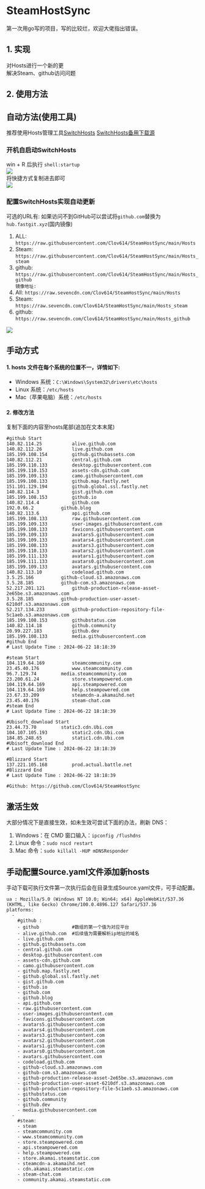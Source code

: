 # SteamHostSync
第一次用go写的项目，写的比较烂，欢迎大佬指出错误。

## 1. 实现
对Hosts进行一个新的更  
解决Steam、github访问问题

## 2. 使用方法
## 自动方法(使用工具)
推荐使用Hosts管理工具[SwitchHosts](https://github.com/oldj/SwitchHosts) 
[SwitchHosts备用下载源](https://nas.iaimi.info/s/nT5pb8jMQp32QwB)
### 开机自启动SwitchHosts
win + R 后执行 `shell:startup`    
![](/img/1.png)  
将快捷方式复制进去即可  
![](/img/2.png)  
### 配置SwitchHosts实现自动更新  
可选的URL有:
如果访问不到GitHub可以尝试将`github.com`替换为`hub.fastgit.xyz`(国内镜像)
1. ALL: `https://raw.githubusercontent.com/Clov614/SteamHostSync/main/Hosts`  
2. Steam: `https://raw.githubusercontent.com/Clov614/SteamHostSync/main/Hosts_steam`  
3. github: `https://raw.githubusercontent.com/Clov614/SteamHostSync/main/Hosts_github`    
`镜像地址:`
4. All: `https://raw.sevencdn.com/Clov614/SteamHostSync/main/Hosts`  
5. Steam: `https://raw.sevencdn.com/Clov614/SteamHostSync/main/Hosts_steam`  
6. github: `https://raw.sevencdn.com/Clov614/SteamHostSync/main/Hosts_github`  

![](/img/3.png)

## 手动方式
#### 1. hosts 文件在每个系统的位置不一，详情如下:
- Windows 系统：`C:\Windows\System32\drivers\etc\hosts`
- Linux 系统：`/etc/hosts`
- Mac（苹果电脑）系统：`/etc/hosts`

#### 2. 修改方法
复制下面的内容至hosts尾部(追加在文本末尾)

```
#github Start
140.82.114.25			alive.github.com
140.82.112.26			live.github.com
185.199.108.154			github.githubassets.com
140.82.112.21			central.github.com
185.199.110.133			desktop.githubusercontent.com
185.199.110.153			assets-cdn.github.com
185.199.109.133			camo.githubusercontent.com
185.199.108.133			github.map.fastly.net
151.101.129.194			github.global.ssl.fastly.net
140.82.114.3			gist.github.com
185.199.108.153			github.io
140.82.114.4			github.com
192.0.66.2			github.blog
140.82.113.6			api.github.com
185.199.108.133			raw.githubusercontent.com
185.199.109.133			user-images.githubusercontent.com
185.199.108.133			favicons.githubusercontent.com
185.199.109.133			avatars5.githubusercontent.com
185.199.109.133			avatars4.githubusercontent.com
185.199.108.133			avatars3.githubusercontent.com
185.199.110.133			avatars2.githubusercontent.com
185.199.111.133			avatars1.githubusercontent.com
185.199.111.133			avatars0.githubusercontent.com
185.199.109.133			avatars.githubusercontent.com
140.82.113.10			codeload.github.com
3.5.25.166			github-cloud.s3.amazonaws.com
3.5.28.185			github-com.s3.amazonaws.com
52.217.201.121			github-production-release-asset-2e65be.s3.amazonaws.com
3.5.28.185			github-production-user-asset-6210df.s3.amazonaws.com
52.217.134.233			github-production-repository-file-5c1aeb.s3.amazonaws.com
185.199.108.153			githubstatus.com
140.82.114.18			github.community
20.99.227.183			github.dev
185.199.108.133			media.githubusercontent.com
#github End
# Last Update Time : 2024-06-22 18:18:39 

#steam Start
104.119.64.169			steamcommunity.com
23.45.40.176			www.steamcommunity.com
96.7.129.74			media.steamcommunity.com
23.200.61.24			store.steampowered.com
104.119.64.169			api.steampowered.com
104.119.64.169			help.steampowered.com
23.67.33.209			steamcdn-a.akamaihd.net
23.45.40.176			steam-chat.com
#steam End
# Last Update Time : 2024-06-22 18:18:39 

#Ubisoft_download Start
23.44.73.70			static3.cdn.Ubi.com
104.107.105.193			static2.cdn.Ubi.com
184.85.248.65			static1.cdn.Ubi.com
#Ubisoft_download End
# Last Update Time : 2024-06-22 18:18:39 

#Blizzard Start
137.221.105.168			prod.actual.battle.net
#Blizzard End
# Last Update Time : 2024-06-22 18:18:39 

#Github: https://github.com/Clov614/SteamHostSync

```

## 激活生效
大部分情况下是直接生效，如未生效可尝试下面的办法，刷新 DNS：
1. Windows：在 CMD 窗口输入：`ipconfig /flushdns`
2. Linux 命令：`sudo nscd restart`
3. Mac 命令：`sudo killall -HUP mDNSResponder`  

## 手动配置Source.yaml文件添加新hosts  
手动下载可执行文件第一次执行后会在目录生成Source.yaml文件，可手动配置。  

```
ua : Mozilla/5.0 (Windows NT 10.0; Win64; x64) AppleWebKit/537.36 (KHTML, like Gecko) Chrome/100.0.4896.127 Safari/537.36
platforms:
  -
    #github :
    - github            #数组的第一个值为对应平台
    - alive.github.com  #后续值为需要解析ip地址的域名
    - live.github.com
    - github.githubassets.com
    - central.github.com
    - desktop.githubusercontent.com
    - assets-cdn.github.com
    - camo.githubusercontent.com
    - github.map.fastly.net
    - github.global.ssl.fastly.net
    - gist.github.com
    - github.io
    - github.com
    - github.blog
    - api.github.com
    - raw.githubusercontent.com
    - user-images.githubusercontent.com
    - favicons.githubusercontent.com
    - avatars5.githubusercontent.com
    - avatars4.githubusercontent.com
    - avatars3.githubusercontent.com
    - avatars2.githubusercontent.com
    - avatars1.githubusercontent.com
    - avatars0.githubusercontent.com
    - avatars.githubusercontent.com
    - codeload.github.com
    - github-cloud.s3.amazonaws.com
    - github-com.s3.amazonaws.com
    - github-production-release-asset-2e65be.s3.amazonaws.com
    - github-production-user-asset-6210df.s3.amazonaws.com
    - github-production-repository-file-5c1aeb.s3.amazonaws.com
    - githubstatus.com
    - github.community
    - github.dev
    - media.githubusercontent.com
  -
    #steam:
    - steam
    - steamcommunity.com
    - www.steamcommunity.com
    - store.steampowered.com
    - api.steampowered.com
    - help.steampowered.com
    - store.akamai.steamstatic.com
    - steamcdn-a.akamaihd.net
    - cdn.akamai.steamstatic.com
    - steam-chat.com
    - community.akamai.steamstatic.com
```
